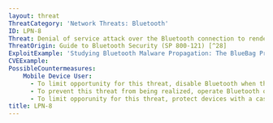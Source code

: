 ```yaml
---
layout: threat
ThreatCategory: 'Network Threats: Bluetooth'
ID: LPN-8
Threat: Denial of service attack over the Bluetooth connection to render Bluetooth unusable and rapidly drain the device battery
ThreatOrigin: Guide to Bluetooth Security (SP 800-121) [^28]
ExploitExample: 'Studying Bluetooth Malware Propagation: The BlueBag Project [^30]'
CVEExample:
PossibleCountermeasures:
    Mobile Device User:
      - To limit opportunity for this threat, disable Bluetooth when that feature is not in use
      - To prevent this threat from being realized, operate Bluetooth on devices in a secure location away from windows and doors, to which an attacker is unlikely to have physical access.
      - To limit opporunity for this threat, protect devices with a case that blocks Bluetooth signals.
title: LPN-8
---
```

